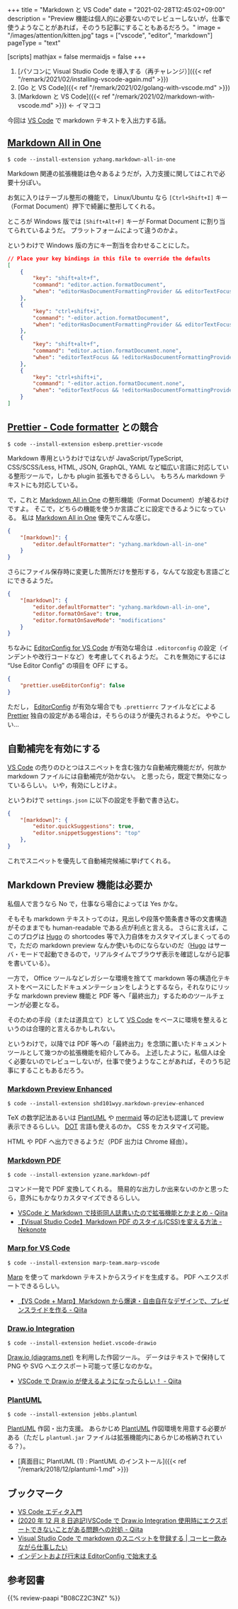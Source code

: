 +++
title = "Markdown と VS Code"
date =  "2021-02-28T12:45:02+09:00"
description = "Preview 機能は個人的に必要ないのでレビューしないが，仕事で使うようなことがあれば，そのうち記事にすることもあるだろう。"
image = "/images/attention/kitten.jpg"
tags = ["vscode", "editor", "markdown"]
pageType = "text"

[scripts]
  mathjax = false
  mermaidjs = false
+++

1. [パソコンに Visual Studio Code を導入する（再チャレンジ）]({{< ref "/remark/2021/02/installing-vscode-again.md" >}})
2. [Go と VS Code]({{< ref "/remark/2021/02/golang-with-vscode.md" >}})
3. [Markdown と VS Code]({{< ref "/remark/2021/02/markdown-with-vscode.md" >}}) ← イマココ

今回は [VS Code] で markdown テキストを入出力する話。

## [Markdown All in One]

[Markdown All in One]: https://marketplace.visualstudio.com/items?itemName=yzhang.markdown-all-in-one "Markdown All in One - Visual Studio Marketplace"

```text
$ code --install-extension yzhang.markdown-all-in-one
```

Markdown 関連の拡張機能は色々あるようだが，入力支援に関してはこれで必要十分ぽい。

お気に入りはテーブル整形の機能で， Linux/Ubuntu なら `[Ctrl+Shift+I]` キー（Format Document）押下で綺麗に整形してくれる。

ところが Windows 版では `[Shift+Alt+F]` キーが Format Document に割り当てられているようだ。
プラットフォームによって違うのかよ。

というわけで Windows 版の方にキー割当を合わせることにした。

```json
// Place your key bindings in this file to override the defaults
[
    {
        "key": "shift+alt+f",
        "command": "editor.action.formatDocument",
        "when": "editorHasDocumentFormattingProvider && editorTextFocus && !editorReadonly && !inCompositeEditor"
    },
    {
        "key": "ctrl+shift+i",
        "command": "-editor.action.formatDocument",
        "when": "editorHasDocumentFormattingProvider && editorTextFocus && !editorReadonly && !inCompositeEditor"
    },
    {
        "key": "shift+alt+f",
        "command": "editor.action.formatDocument.none",
        "when": "editorTextFocus && !editorHasDocumentFormattingProvider && !editorReadonly"
    },
    {
        "key": "ctrl+shift+i",
        "command": "-editor.action.formatDocument.none",
        "when": "editorTextFocus && !editorHasDocumentFormattingProvider && !editorReadonly"
    }
]
```

## [Prettier - Code formatter][prettier] との競合

[Prettier]: https://marketplace.visualstudio.com/items?itemName=esbenp.prettier-vscode "Prettier - Code formatter - Visual Studio Marketplace"

```text
$ code --install-extension esbenp.prettier-vscode
```

Markdown 専用というわけではないが JavaScript/TypeScript, CSS/SCSS/Less, HTML, JSON, GraphQL, YAML など幅広い言語に対応している整形ツールで，しかも plugin 拡張もできるらしい。
もちろん markdown テキストにも対応している。

で，これと [Markdown All in One] の整形機能（Format Document）が被るわけですよ。
そこで，どちらの機能を使うか言語ごとに設定できるようになっている。
私は [Markdown All in One] 優先でこんな感じ。

```json
{
    "[markdown]": {
        "editor.defaultFormatter": "yzhang.markdown-all-in-one"
    }
}
```

さらにファイル保存時に変更した箇所だけを整形する，なんてな設定も言語ごとにできるようだ。

```json {hl_lines=[4,5]}
{
    "[markdown]": {
        "editor.defaultFormatter": "yzhang.markdown-all-in-one",
        "editor.formatOnSave": true,
        "editor.formatOnSaveMode": "modifications"
    }
}
```

ちなみに [EditorConfig for VS Code] が有効な場合は `.editorconfig` の設定（インデントや改行コードなど）を考慮してくれるようだ。
これを無効にするには “Use Editor Config” の項目を OFF にする。

```json {hl_lines=[4,5]}
{
    "prettier.useEditorConfig": false
}
```

ただし， [EditorConfig][EditorConfig for VS Code] が有効な場合でも `.prettierrc` ファイルなどによる [Prettier] 独自の設定がある場合は，そちらのほうが優先されるようだ。
ややこしい...

## 自動補完を有効にする

[VS Code] の売りのひとつはスニペットを含む強力な自動補完機能だが，何故か markdown ファイルには自動補完が効かない。
と思ったら，既定で無効になっているらしい。
いや，有効にしとけよ。

というわけで `settings.json` に以下の設定を手動で書き込む。

```json
{
    "[markdown]": {
        "editor.quickSuggestions": true,
        "editor.snippetSuggestions": "top"
    },
}
```

これでスニペットを優先して自動補完候補に挙げてくれる。

## Markdown Preview 機能は必要か

私個人で言うなら No で，仕事なら場合によっては Yes かな。

そもそも markdown テキストってのは，見出しや段落や箇条書き等の文書構造がそのままでも human-readable である点が利点と言える。
さらに言えば，ここのブログは [Hugo] の shortcodes 等で入力自体をカスタマイズしまくってるので，ただの markdown preview なんか使いものにならないのだ（[Hugo] はサーバ・モードで起動できるので，リアルタイムでブラウザ表示を確認しながら記事を書いている）。

一方で， Office ツールなどレガシーな環境を捨てて markdown 等の構造化テキストをベースにしたドキュメンテーションをしようとするなら，それなりにリッチな markdown preview 機能と PDF 等へ「最終出力」するためのツールチェーンが必要となる。

そのための手段（または道具立て）として [VS Code] をベースに環境を整えるというのは合理的と言えるかもしれない。

というわけで，以降では PDF 等への「最終出力」を念頭に置いたドキュメントツールとして幾つかの拡張機能を紹介してみる。
上述したように，私個人は全く必要ないのでレビューしないが，仕事で使うようなことがあれば，そのうち記事にすることもあるだろう。

### [Markdown Preview Enhanced](https://marketplace.visualstudio.com/items?itemName=shd101wyy.markdown-preview-enhanced "Markdown Preview Enhanced - Visual Studio Marketplace")

```text
$ code --install-extension shd101wyy.markdown-preview-enhanced
```

TeX の数学記法あるいは [PlantUML] や [mermaid] 等の記法も認識して preview 表示できるらしい。
[DOT] 言語も使えるのか。
CSS をカスタマイズ可能。

HTML や PDF へ出力できるようだ（PDF 出力は Chrome 経由）。

### [Markdown PDF](https://marketplace.visualstudio.com/items?itemName=yzane.markdown-pdf "Markdown PDF - Visual Studio Marketplace")

```text
$ code --install-extension yzane.markdown-pdf
```

コマンド一発で PDF 変換してくれる。
簡易的な出力しか出来ないのかと思ったら，意外にもかなりカスタマイズできるらしい。

- [VSCode と Markdown で技術同人誌書いたので拡張機能とかまとめ - Qiita](https://qiita.com/reona396/items/40b234108f7664267db8)
- [【Visual Studio Code】Markdown PDF のスタイル(CSS)を変える方法 - Nekonote](https://h-s-hige.hateblo.jp/entry/20190405/1554467885)

### [Marp for VS Code](https://marketplace.visualstudio.com/items?itemName=marp-team.marp-vscode "Marp for VS Code - Visual Studio Marketplace")

```text
$ code --install-extension marp-team.marp-vscode
```

[Marp] を使って markdown テキストからスライドを生成する。
PDF へエクスポートできるらしい。

- [【VS Code + Marp】Markdown から爆速・自由自在なデザインで、プレゼンスライドを作る - Qiita](https://qiita.com/tomo_makes/items/aafae4021986553ae1d8)

### [Draw.io Integration](https://marketplace.visualstudio.com/items?itemName=hediet.vscode-drawio "Draw.io Integration - Visual Studio Marketplace")

```text
$ code --install-extension hediet.vscode-drawio
```

[Draw.io (diagrams.net)](https://app.diagrams.net/) を利用した作図ツール。
データはテキストで保持して PNG や SVG へエクスポート可能って感じなのかな。

- [VSCode で Draw.io が使えるようになったらしい！ - Qiita](https://qiita.com/riku-shiru/items/5ab7c5aecdfea323ec4e)

### [PlantUML](https://marketplace.visualstudio.com/items?itemName=jebbs.plantuml "PlantUML - Visual Studio Marketplace")

```text
$ code --install-extension jebbs.plantuml
```

[PlantUML] 作図・出力支援。
あらかじめ [PlantUML] 作図環境を用意する必要がある（ただし `plantuml.jar` ファイルは拡張機能内にあらかじめ格納されている？）。

- [真面目に PlantUML (1) : PlantUML のインストール]({{< ref "/remark/2018/12/plantuml-1.md" >}})

## ブックマーク

- [VS Code エディタ入門](https://zenn.dev/karaage0703/books/80b6999d429abc8051bb)
- [(2020 年 12 月 8 日追記)VSCode で Draw.io Integration 使用時にエクスポートできないことがある問題への対処 - Qiita](https://qiita.com/tfukumori/items/0f2b52088cd39f5c124e)
- [Visual Studio Code で markdown のスニペットを登録する  |  コーヒー飲みながら仕事したい](https://coffee-nominagara.com/2019-01-25-094628)
- [インデントおよび行末は EditorConfig で始末する](https://zenn.dev/spiegel/articles/20200922-editorconfig)

[Vs Code]: https://code.visualstudio.com/ "Visual Studio Code - Code Editing. Redefined"
[Hugo]: https://gohugo.io/ "The world’s fastest framework for building websites | Hugo"
[PlantUML]: http://plantuml.com/ "Open-source tool that uses simple textual descriptions to draw UML diagrams."
[Mermaid]: https://mermaidjs.github.io/
[dot]: https://graphviz.gitlab.io/_pages/doc/info/lang.html "The DOT Language"
[Marp]: https://marp.app/ "Marp: Markdown Presentation Ecosystem"
[EditorConfig for VS Code]: https://marketplace.visualstudio.com/items?itemName=EditorConfig.EditorConfig "EditorConfig for VS Code - Visual Studio Marketplace"

## 参考図書

{{% review-paapi "B08CZ2C3NZ" %}} <!-- Software Design (2020年8月号) -->
